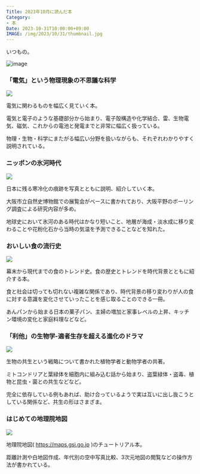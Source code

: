 ```yaml
---
Title: 2023年10月に読んだ本
Category:
- 本
Date: 2023-10-31T10:00:00+09:00
IMAGE: /img/2023/10/31/thumbnail.jpg
---
```


いつもの。

![image](/img/2023/10/31/thumbnail.jpg)

### 「電気」という物理現象の不思議な科学　

<a href="https://www.amazon.co.jp/SUPER%E3%82%B5%E3%82%A4%E3%82%A8%E3%83%B3%E3%82%B9-%E3%80%8C%E9%9B%BB%E6%B0%97%E3%80%8D%E3%81%A8%E3%81%84%E3%81%86%E7%89%A9%E7%90%86%E7%8F%BE%E8%B1%A1%E3%81%AE%E4%B8%8D%E6%80%9D%E8%AD%B0%E3%81%AA%E7%A7%91%E5%AD%A6-%E9%BD%8B%E8%97%A4%E5%8B%9D%E8%A3%95-ebook/dp/B0C9ZP5NBY?_encoding=UTF8&qid=1698581725&sr=1-1&linkCode=li3&tag=ab1025-22&linkId=efa4eb799e00a5a0af5f66ecbc91f74f&language=ja_JP&ref_=as_li_ss_il" target="_blank"><img border="0" src="//ws-fe.amazon-adsystem.com/widgets/q?_encoding=UTF8&ASIN=B0C9ZP5NBY&Format=_SL250_&ID=AsinImage&MarketPlace=JP&ServiceVersion=20070822&WS=1&tag=ab1025-22&language=ja_JP" ></a><img src="https://ir-jp.amazon-adsystem.com/e/ir?t=ab1025-22&language=ja_JP&l=li3&o=9&a=B0C9ZP5NBY" width="1" height="1" border="0" alt="" style="border:none !important; margin:0px !important;" />

電気に関わるものを幅広く見ていく本。

電気と電子のような基礎部分から始まり、電子殻構造や化学結合、雷、生物電気、磁気、これからの電池と発電までと非常に幅広く扱っている。

物理・生物・科学にまたがる幅広い分野を扱いながらも、それぞれわかりやすく説明されている。

### ニッポンの氷河時代

<a href="https://www.amazon.co.jp/%E3%83%8B%E3%83%83%E3%83%9D%E3%83%B3%E3%81%AE%E6%B0%B7%E6%B2%B3%E6%99%82%E4%BB%A3-%E5%8C%96%E7%9F%B3%E3%81%A7%E3%81%9F%E3%81%A9%E3%82%8B%E6%B0%97%E5%80%99%E5%A4%89%E5%8B%95-%E6%9C%AC%E3%81%A7%E6%A5%BD%E3%81%97%E3%82%80%E5%8D%9A%E7%89%A9%E9%A4%A8-%E5%A4%A7%E9%98%AA%E5%B8%82%E7%AB%8B%E8%87%AA%E7%84%B6%E5%8F%B2%E5%8D%9A%E7%89%A9%E9%A4%A8/dp/4309228976?crid=2PXK6Q27QSBK9&keywords=%E3%83%8B%E3%83%83%E3%83%9D%E3%83%B3%E3%81%AE%E6%B0%B7%E6%B2%B3%E6%99%82%E4%BB%A3&qid=1698581778&sprefix=%E3%83%8B%E3%83%83%E3%83%9D%E3%83%B3%E3%81%AE%E6%B0%B7%E6%B2%B3%E6%99%82%E4%BB%A3%2Caps%2C145&sr=8-1&linkCode=li3&tag=ab1025-22&linkId=2f9e188fdec5ed1810fef3395a30c557&language=ja_JP&ref_=as_li_ss_il" target="_blank"><img border="0" src="//ws-fe.amazon-adsystem.com/widgets/q?_encoding=UTF8&ASIN=4309228976&Format=_SL250_&ID=AsinImage&MarketPlace=JP&ServiceVersion=20070822&WS=1&tag=ab1025-22&language=ja_JP" ></a><img src="https://ir-jp.amazon-adsystem.com/e/ir?t=ab1025-22&language=ja_JP&l=li3&o=9&a=4309228976" width="1" height="1" border="0" alt="" style="border:none !important; margin:0px !important;" />

日本に残る寒冷化の痕跡を写真とともに説明、紹介していく本。

大阪市立自然史博物館での展覧会がベースに書かれており、大阪平野のボーリング調査による研究内容が多め。

地球史において氷河のある時代はかなり短いこと、地層が海成・淡水成に移り変わることや花粉化石から当時の気温を予測できることなどを知れた。


### おいしい食の流行史　

<a href="https://www.amazon.co.jp/%E3%81%8A%E3%81%84%E3%81%97%E3%81%84%E9%A3%9F%E3%81%AE%E6%B5%81%E8%A1%8C%E5%8F%B2-%E9%98%BF%E5%8F%A4%E7%9C%9F%E7%90%86-ebook/dp/B0CG8T94NH?_encoding=UTF8&qid=1698581834&sr=8-1&linkCode=li3&tag=ab1025-22&linkId=923df2d826e12c17e3405cd02357cac5&language=ja_JP&ref_=as_li_ss_il" target="_blank"><img border="0" src="//ws-fe.amazon-adsystem.com/widgets/q?_encoding=UTF8&ASIN=B0CG8T94NH&Format=_SL250_&ID=AsinImage&MarketPlace=JP&ServiceVersion=20070822&WS=1&tag=ab1025-22&language=ja_JP" ></a><img src="https://ir-jp.amazon-adsystem.com/e/ir?t=ab1025-22&language=ja_JP&l=li3&o=9&a=B0CG8T94NH" width="1" height="1" border="0" alt="" style="border:none !important; margin:0px !important;" />

幕末から現代までの食のトレンド史。食の歴史とトレンドを時代背景とともに紹介する本。

食と社会は切っても切れない複雑な関係であり、時代背景の移り変わりが人の食に対する意識を変化させていったことを感じ取ることのできる一冊。

あんパンから始まる日本の菓子パン、主婦の増加と家事レベルの上昇、キッチン環境の変化と家庭料理などなど。



### 「利他」の生物学-適者生存を超える進化のドラマ

<a href="https://www.amazon.co.jp/%E3%80%8C%E5%88%A9%E4%BB%96%E3%80%8D%E3%81%AE%E7%94%9F%E7%89%A9%E5%AD%A6-%E9%81%A9%E8%80%85%E7%94%9F%E5%AD%98%E3%82%92%E8%B6%85%E3%81%88%E3%82%8B%E9%80%B2%E5%8C%96%E3%81%AE%E3%83%89%E3%83%A9%E3%83%9E-%E4%B8%AD%E5%85%AC%E6%96%B0%E6%9B%B8-2763-%E9%88%B4%E6%9C%A8-%E6%AD%A3%E5%BD%A6/dp/4121027639?__mk_ja_JP=%E3%82%AB%E3%82%BF%E3%82%AB%E3%83%8A&crid=WKAV9HCX00VR&keywords=%E3%80%8C%E5%88%A9%E4%BB%96%E3%80%8D%E3%81%AE%E7%94%9F%E7%89%A9%E5%AD%A6&qid=1698581868&sprefix=%E5%88%A9%E4%BB%96+%E3%81%AE%E7%94%9F%E7%89%A9%E5%AD%A6%2Caps%2C157&sr=8-1&linkCode=li3&tag=ab1025-22&linkId=0ec2391c9c6a98ed23a054f4cc7b674a&language=ja_JP&ref_=as_li_ss_il" target="_blank"><img border="0" src="//ws-fe.amazon-adsystem.com/widgets/q?_encoding=UTF8&ASIN=4121027639&Format=_SL250_&ID=AsinImage&MarketPlace=JP&ServiceVersion=20070822&WS=1&tag=ab1025-22&language=ja_JP" ></a><img src="https://ir-jp.amazon-adsystem.com/e/ir?t=ab1025-22&language=ja_JP&l=li3&o=9&a=4121027639" width="1" height="1" border="0" alt="" style="border:none !important; margin:0px !important;" />

生物の共生という戦略について書かれた植物学者と動物学者の共著。

ミトコンドリアと葉緑体を細胞内に組み込む話から始まり、盗葉緑体・盗毒、植物と昆虫・菌との共生などなど。

完全に依存している例もあれば、助け合っているようで実は互いに出し抜こうとしている関係など、共生の形はさまざま。


### はじめての地理院地図

<a href="https://www.amazon.co.jp/%E3%81%AF%E3%81%98%E3%82%81%E3%81%A6%E3%81%AE%E5%9C%B0%E7%90%86%E9%99%A2%E5%9C%B0%E5%9B%B3-%E5%9C%B0%E5%9B%B3%E5%AD%A6%E7%BF%92%E3%83%BB%E9%98%B2%E7%81%BD%E5%AD%A6%E7%BF%92%E3%81%AB%E4%BD%BF%E3%81%8A%E3%81%86-%E9%9D%92%E6%9C%A8-%E5%92%8C%E4%BA%BA/dp/4772271562?__mk_ja_JP=%E3%82%AB%E3%82%BF%E3%82%AB%E3%83%8A&crid=2UXIPM2J4IRFB&keywords=%E3%81%AF%E3%81%98%E3%82%81%E3%81%A6%E3%81%AE%E5%9C%B0%E7%90%86%E9%99%A2%E5%9C%B0%E5%9B%B3&qid=1698581942&sprefix=%E3%81%AF%E3%81%98%E3%82%81%E3%81%A6%E3%81%AE%E5%9C%B0%E7%90%86%E9%99%A2%E5%9C%B0%E5%9B%B3%2Caps%2C156&sr=8-1&linkCode=li3&tag=ab1025-22&linkId=fd8c90749574e8890bb3b97a162c6d02&language=ja_JP&ref_=as_li_ss_il" target="_blank"><img border="0" src="//ws-fe.amazon-adsystem.com/widgets/q?_encoding=UTF8&ASIN=4772271562&Format=_SL250_&ID=AsinImage&MarketPlace=JP&ServiceVersion=20070822&WS=1&tag=ab1025-22&language=ja_JP" ></a><img src="https://ir-jp.amazon-adsystem.com/e/ir?t=ab1025-22&language=ja_JP&l=li3&o=9&a=4772271562" width="1" height="1" border="0" alt="" style="border:none !important; margin:0px !important;" />

地理院地図( https://maps.gsi.go.jp )のチュートリアル本。

距離計測や白地図作成、年代別の空中写真比較、3次元地図の閲覧などの操作方法が書かれている。
